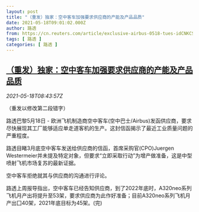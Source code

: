 ```yaml
---
layout: post
title: "（重发）独家：空中客车加强要求供应商的产能及产品品质"
date: 2021-05-18T09:01:02.000Z
author: 路透
from: https://cn.reuters.com/article/exclusive-airbus-0518-tues-idCNKCS2CZ0TF
tags: [ 路透 ]
categories: [ 路透 ]
---
```

<!--1621328462000-->
[（重发）独家：空中客车加强要求供应商的产能及产品品质](https://cn.reuters.com/article/exclusive-airbus-0518-tues-idCNKCS2CZ0TF)
------

<div>
<div><i>2021-05-18T08:43:57Z</i></div><p>（重发以修改第二段错字）</p><p>路透巴黎5月18日 - 欧洲飞机制造商空中客车(空中巴士/Airbus)发函供应商，要求尽快展现其工厂能够适应单走道客机的生产。这封信函揭示了最近工业质量问题的严重程度。</p><p>路透目睹3月底空中客车发送给供应商的信函，首席采购官(CPO)Juergen Westermeier并未提及特定对象，但要求“立即采取行动”为增产做准备，这是中型喷射飞机市场复苏的最新证据。</p><p>空中客车拒绝就其与供应商的沟通进行评论。</p><p>路透上周报导指出，空中客车已经告知供应商，到了2022年底时，A320neo系列飞机月产出将提升至53架，要求供应商为此作好准备；目前A320neo系列飞机月产出囗40架，2021年底目标为45架。(完)</p>
</div>

